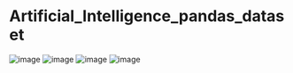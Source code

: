 # Artificial_Intelligence_pandas_dataset
![image](https://user-images.githubusercontent.com/114800813/231850729-cd06eb50-1bf5-427c-9200-3635c8cead84.png)
![image](https://user-images.githubusercontent.com/114800813/231850762-5134de52-b985-4947-9d2a-aa7e4129f53e.png)
![image](https://user-images.githubusercontent.com/114800813/231850822-cfaf3657-934a-4966-81a1-e05f269a144d.png)
![image](https://user-images.githubusercontent.com/114800813/231850839-7456a949-a2f7-47ec-9d46-c750d636a715.png)
